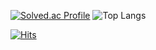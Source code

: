 [![Solved.ac Profile](http://mazassumnida.wtf/api/generate_badge?boj=newbigwater)](https://solved.ac/newbigwater) ![Top Langs](https://github-readme-stats.vercel.app/api/top-langs/?username=newbigwater&layout=compact&theme=dark)


[![Hits](https://hits.seeyoufarm.com/api/count/incr/badge.svg?url=https%3A%2F%2Fgithub.com%2Fnewbigwater%2Fhit-counter&count_bg=%2379C83D&title_bg=%23555555&icon=&icon_color=%23E7E7E7&title=hits&edge_flat=false)](https://hits.seeyoufarm.com)
